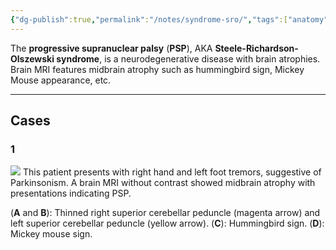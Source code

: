 ```yaml
---
{"dg-publish":true,"permalink":"/notes/syndrome-sro/","tags":["anatomy","MRI"],"created":"2023-12-19T09:18:26.069-08:00","updated":"2023-12-19T15:50:30.687-08:00"}
---
```



The **progressive supranuclear palsy** (**PSP**), AKA **Steele-Richardson-Olszewski syndrome**, is a neurodegenerative disease with brain atrophies. Brain MRI features midbrain atrophy such as hummingbird sign, Mickey Mouse appearance, etc.

---

## Cases 

### 1 

![](https://i.imgur.com/xjlcODD.jpg)
This patient presents with right hand and left foot tremors, suggestive of Parkinsonism. A brain MRI without contrast showed midbrain atrophy with presentations indicating PSP. 

(**A** and **B**): Thinned right superior cerebellar peduncle (magenta arrow) and left superior cerebellar peduncle (yellow arrow).
(**C**): Hummingbird sign.
(**D**): Mickey mouse sign.